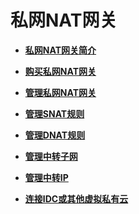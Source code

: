 # 私网NAT网关<a name="nat_privatenat_0000"></a>

-   **[私网NAT网关简介](DNAT规则管理-私网NAT网关-19.md)**  

-   **[购买私网NAT网关](DNAT规则管理-私网NAT网关-20.md)**  

-   **[管理私网NAT网关](DNAT规则管理-私网NAT网关-26.md)**  

-   **[管理SNAT规则](DNAT规则管理-私网NAT网关-30.md)**  

-   **[管理DNAT规则](DNAT规则管理-私网NAT网关-34.md)**  

-   **[管理中转子网](DNAT规则管理-私网NAT网关-38.md)**  

-   **[管理中转IP](DNAT规则管理-私网NAT网关-43.md)**  

-   **[连接IDC或其他虚拟私有云](DNAT规则管理-私网NAT网关-47.md)**  


